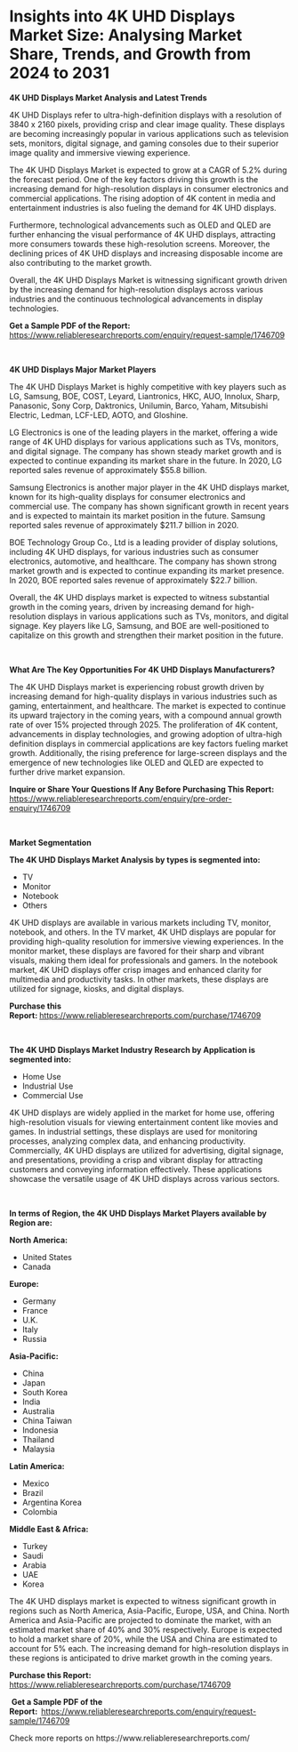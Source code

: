 <p><h1>Insights into 4K UHD Displays Market Size: Analysing Market Share, Trends, and Growth from 2024 to 2031</h1></p><p><strong>4K UHD Displays Market Analysis and Latest Trends</strong></p>
<p><p>4K UHD Displays refer to ultra-high-definition displays with a resolution of 3840 x 2160 pixels, providing crisp and clear image quality. These displays are becoming increasingly popular in various applications such as television sets, monitors, digital signage, and gaming consoles due to their superior image quality and immersive viewing experience.</p><p>The 4K UHD Displays Market is expected to grow at a CAGR of 5.2% during the forecast period. One of the key factors driving this growth is the increasing demand for high-resolution displays in consumer electronics and commercial applications. The rising adoption of 4K content in media and entertainment industries is also fueling the demand for 4K UHD displays.</p><p>Furthermore, technological advancements such as OLED and QLED are further enhancing the visual performance of 4K UHD displays, attracting more consumers towards these high-resolution screens. Moreover, the declining prices of 4K UHD displays and increasing disposable income are also contributing to the market growth.</p><p>Overall, the 4K UHD Displays Market is witnessing significant growth driven by the increasing demand for high-resolution displays across various industries and the continuous technological advancements in display technologies.</p></p>
<p><strong>Get a Sample PDF of the Report:&nbsp;</strong> <a href="https://www.reliableresearchreports.com/enquiry/request-sample/1746709">https://www.reliableresearchreports.com/enquiry/request-sample/1746709</a></p>
<p>&nbsp;</p>
<p><strong>4K UHD Displays Major Market Players</strong></p>
<p><p>The 4K UHD Displays Market is highly competitive with key players such as LG, Samsung, BOE, COST, Leyard, Liantronics, HKC, AUO, Innolux, Sharp, Panasonic, Sony Corp, Daktronics, Unilumin, Barco, Yaham, Mitsubishi Electric, Ledman, LCF-LED, AOTO, and Gloshine. </p><p>LG Electronics is one of the leading players in the market, offering a wide range of 4K UHD displays for various applications such as TVs, monitors, and digital signage. The company has shown steady market growth and is expected to continue expanding its market share in the future. In 2020, LG reported sales revenue of approximately $55.8 billion.</p><p>Samsung Electronics is another major player in the 4K UHD displays market, known for its high-quality displays for consumer electronics and commercial use. The company has shown significant growth in recent years and is expected to maintain its market position in the future. Samsung reported sales revenue of approximately $211.7 billion in 2020.</p><p>BOE Technology Group Co., Ltd is a leading provider of display solutions, including 4K UHD displays, for various industries such as consumer electronics, automotive, and healthcare. The company has shown strong market growth and is expected to continue expanding its market presence. In 2020, BOE reported sales revenue of approximately $22.7 billion.</p><p>Overall, the 4K UHD displays market is expected to witness substantial growth in the coming years, driven by increasing demand for high-resolution displays in various applications such as TVs, monitors, and digital signage. Key players like LG, Samsung, and BOE are well-positioned to capitalize on this growth and strengthen their market position in the future.</p></p>
<p>&nbsp;</p>
<p><strong>What Are The Key Opportunities For 4K UHD Displays Manufacturers?</strong></p>
<p><p>The 4K UHD Displays market is experiencing robust growth driven by increasing demand for high-quality displays in various industries such as gaming, entertainment, and healthcare. The market is expected to continue its upward trajectory in the coming years, with a compound annual growth rate of over 15% projected through 2025. The proliferation of 4K content, advancements in display technologies, and growing adoption of ultra-high definition displays in commercial applications are key factors fueling market growth. Additionally, the rising preference for large-screen displays and the emergence of new technologies like OLED and QLED are expected to further drive market expansion.</p></p>
<p><strong>Inquire or Share Your Questions If Any Before Purchasing This Report:</strong> <a href="https://www.reliableresearchreports.com/enquiry/pre-order-enquiry/1746709">https://www.reliableresearchreports.com/enquiry/pre-order-enquiry/1746709</a></p>
<p>&nbsp;</p>
<p><strong>Market Segmentation</strong></p>
<p><strong>The 4K UHD Displays Market Analysis by types is segmented into:</strong></p>
<p><ul><li>TV</li><li>Monitor</li><li>Notebook</li><li>Others</li></ul></p>
<p><p>4K UHD displays are available in various markets including TV, monitor, notebook, and others. In the TV market, 4K UHD displays are popular for providing high-quality resolution for immersive viewing experiences. In the monitor market, these displays are favored for their sharp and vibrant visuals, making them ideal for professionals and gamers. In the notebook market, 4K UHD displays offer crisp images and enhanced clarity for multimedia and productivity tasks. In other markets, these displays are utilized for signage, kiosks, and digital displays.</p></p>
<p><strong>Purchase this Report:&nbsp;</strong><a href="https://www.reliableresearchreports.com/purchase/1746709">https://www.reliableresearchreports.com/purchase/1746709</a></p>
<p>&nbsp;</p>
<p><strong>The 4K UHD Displays Market Industry Research by Application is segmented into:</strong></p>
<p><ul><li>Home Use</li><li>Industrial Use</li><li>Commercial Use</li></ul></p>
<p><p>4K UHD displays are widely applied in the market for home use, offering high-resolution visuals for viewing entertainment content like movies and games. In industrial settings, these displays are used for monitoring processes, analyzing complex data, and enhancing productivity. Commercially, 4K UHD displays are utilized for advertising, digital signage, and presentations, providing a crisp and vibrant display for attracting customers and conveying information effectively. These applications showcase the versatile usage of 4K UHD displays across various sectors.</p></p>
<p>&nbsp;</p>
<p><strong>In terms of Region, the 4K UHD Displays Market Players available by Region are:</strong></p>
<p>
    <p> <strong> North America: </strong>
        <ul>
            <li>United States</li>
            <li>Canada</li>
        </ul>
        </p> 
    <p> <strong> Europe: </strong>
        <ul>
            <li>Germany</li>
            <li>France</li>
            <li>U.K.</li>
            <li>Italy</li>
            <li>Russia</li>
        </ul>
        </p> 
    <p> <strong> Asia-Pacific: </strong>
        <ul>
            <li>China</li>
            <li>Japan</li>
            <li>South Korea</li>
            <li>India</li>
            <li>Australia</li>
            <li>China Taiwan</li>
            <li>Indonesia</li>
            <li>Thailand</li>
            <li>Malaysia</li>
        </ul>
        </p> 
    <p> <strong> Latin America: </strong>
        <ul>
            <li>Mexico</li>
            <li>Brazil</li>
            <li>Argentina Korea</li>
            <li>Colombia</li>
        </ul>
        </p> 
    <p> <strong> Middle East & Africa: </strong>
        <ul>
            <li>Turkey</li>
            <li>Saudi</li>
            <li>Arabia</li>
            <li>UAE</li>
            <li>Korea</li>
        </ul>
    </p>
    </p>
<p><p>The 4K UHD displays market is expected to witness significant growth in regions such as North America, Asia-Pacific, Europe, USA, and China. North America and Asia-Pacific are projected to dominate the market, with an estimated market share of 40% and 30% respectively. Europe is expected to hold a market share of 20%, while the USA and China are estimated to account for 5% each. The increasing demand for high-resolution displays in these regions is anticipated to drive market growth in the coming years.</p></p>
<p><strong>Purchase this Report: </strong><a href="https://www.reliableresearchreports.com/purchase/1746709">https://www.reliableresearchreports.com/purchase/1746709</a></p>
<p>&nbsp;<strong>Get a Sample PDF of the Report:&nbsp;&nbsp;</strong><a href="https://www.reliableresearchreports.com/enquiry/request-sample/1746709">https://www.reliableresearchreports.com/enquiry/request-sample/1746709</a></p>
<p><strong></strong></p>
<p>Check more reports on https://www.reliableresearchreports.com/</p>